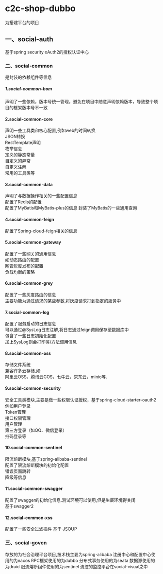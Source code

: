 # c2c-shop-dubbo
为搭建平台的项目
## 一、social-auth
基于spring security oAuth2的授权认证中心
### 二、social-common
   是封装的依赖组件等信息
##### 1.social-common-bom
   声明了一些依赖，版本号统一管理，避免在项目中随意声明依赖版本，导致整个项目的框架版本号不一致
#### 2.social-common-core
   声明一些工具类和核心配置,例如web的时间转换   
   JSON转换  
   RestTemplate声明  
   枚举信息  
   定义的静态常量  
   自定义的异常     
   自定义注解   
   常用的工具类等
#### 3.social-common-data
   声明了与数据操作相关的一些配置信息  
   配置了Redis的配置  
   配置了MyBatis和MyBatis-plus的信息
   封装了MyBatis的一些通用查询
#### 4.social-common-feign
   配置了Spring-cloud-feign相关的信息
#### 5.social-common-gateway
   配置了一些网关的通用信息  
    如动态路由的配置  
    网管灰度发布的配置  
    负载均衡的策略  
#### 6.social-common-grey
   配置了一些灰度路由的信息  
   主要功能为通过请求的某些参数,将灰度请求打到指定的服务中
#### 7.social-common-log
   配置了服务启动的日志信息  
   可以通过@SysLog日志注解,将日志通过feign调用保存至数据库中  
   包含了一些日志初始化配置  
   加上SysLog则会打印类\方法调用信息
#### 8.social-common-oss
   存储文件系统  
   兼容许多云存储,如:  
   阿里云OSS，腾讯云COS，七牛云，京东云，minio等.
#### 9.social-common-security
   安全工具类模块,主要是做一些权限认证授权，基于spring-cloud-starter-oauth2
   例如用户登录  
   Token管理  
   接口权限管理  
   用户管理  
   第三方登录（如QQ、微信登录）  
   扫码登录等
#### 10.social-common-sentinel
   限流熔断模块,基于spring-alibaba-sentinel  
   配置了限流熔断模块的初始化配置  
   错误页面跳转  
   降级等信息
#### 11.social-common-swagger
   配置了swagger的初始化信息.测试环境可以使用,但是生辰环境得关闭  
   基于swagger2
#### 12.social-common-xss
   配置了一些安全过滤插件 基于 JSOUP    
### 三、social-goven
   存放的为社会治理平台项目,技术栈主要为spring-alibaba
   注册中心和配置中心使用的为nacos
   RPC框架使用的为dubbo
   分布式事务使用的为seata
   数据源使用的为druid
   限流熔断组件使用的为sentinel
   流控的监控平台在social-visual之中     
   
   
      